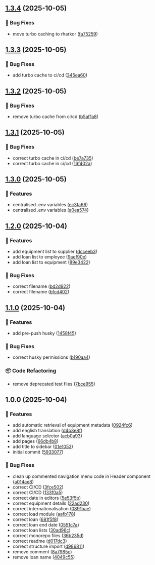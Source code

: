 ## [1.3.4](https://github.com/carlonicora/assettrack/compare/v1.3.3...v1.3.4) (2025-10-05)

### 🐛 Bug Fixes

* move turbo caching to rharkor ([fa75259](https://github.com/carlonicora/assettrack/commit/fa75259f369ae7272077fd6f22ae532e66411f6c))

## [1.3.3](https://github.com/carlonicora/assettrack/compare/v1.3.2...v1.3.3) (2025-10-05)

### 🐛 Bug Fixes

* add turbo cache to ci/cd ([345ea60](https://github.com/carlonicora/assettrack/commit/345ea60961974e839a57845f09426c4401162e14))

## [1.3.2](https://github.com/carlonicora/assettrack/compare/v1.3.1...v1.3.2) (2025-10-05)

### 🐛 Bug Fixes

* remove turbo cache from ci/cd ([b5af1a8](https://github.com/carlonicora/assettrack/commit/b5af1a8d8ce4bdc81cae64c284d4e601cc44b11b))

## [1.3.1](https://github.com/carlonicora/assettrack/compare/v1.3.0...v1.3.1) (2025-10-05)

### 🐛 Bug Fixes

* correct turbo cache in ci/cd ([be7a735](https://github.com/carlonicora/assettrack/commit/be7a735919326daf9e55159e74305a37a68a4508))
* correct turbo cache in ci/cd ([16f402a](https://github.com/carlonicora/assettrack/commit/16f402adfb15dcd410f2d2c3b8c2c54ce54c3f2a))

## [1.3.0](https://github.com/carlonicora/assettrack/compare/v1.2.0...v1.3.0) (2025-10-05)

### 🚀 Features

* centralised .env variables ([ec3fa66](https://github.com/carlonicora/assettrack/commit/ec3fa664717937dc659b5f6feacd61e8dccb7371))
* centralised .env variables ([a0ea574](https://github.com/carlonicora/assettrack/commit/a0ea57431c7b8083ad49440f7fb8f30f0e9023b2))

## [1.2.0](https://github.com/carlonicora/assettrack/compare/v1.1.0...v1.2.0) (2025-10-04)

### 🚀 Features

* add equipment list to supplier ([dcceeb3](https://github.com/carlonicora/assettrack/commit/dcceeb309a42a8f49a4ed416c93d8cf417478fb9))
* add loan list to employee ([9aef90e](https://github.com/carlonicora/assettrack/commit/9aef90e1b4ccbb1865a6cdb7f85352e49793620a))
* add loan list to equipment ([89e3422](https://github.com/carlonicora/assettrack/commit/89e3422d583c1cc9aa04c2342ea2487d22608e0d))

### 🐛 Bug Fixes

* correct filename ([bd2d922](https://github.com/carlonicora/assettrack/commit/bd2d92276c6c1d49638d364001327904e4e6fc63))
* correct filename ([bfcd402](https://github.com/carlonicora/assettrack/commit/bfcd402def68cb821a89cddd2392ba321877a213))

## [1.1.0](https://github.com/carlonicora/assettrack/compare/v1.0.0...v1.1.0) (2025-10-04)

### 🚀 Features

* add pre-push husky ([1458f45](https://github.com/carlonicora/assettrack/commit/1458f4562849c345dbe8e0f022e39f97bbfb21cd))

### 🐛 Bug Fixes

* correct husky permissions ([b190aa4](https://github.com/carlonicora/assettrack/commit/b190aa4fd93546cb2285c933f4687ecaaed30e61))

### 📦 Code Refactoring

* remove deprecated test files ([7bce955](https://github.com/carlonicora/assettrack/commit/7bce95543a194061fca42e6195b486f52cf2cf11))

## 1.0.0 (2025-10-04)

### 🚀 Features

* add automatic retrieval of equipment metadata ([0924fc6](https://github.com/carlonicora/assettrack/commit/0924fc685225199d6d3fe32e4addfa21354098ad))
* add english translation ([d4b3e8f](https://github.com/carlonicora/assettrack/commit/d4b3e8f6fd742b3d01ce7c7c070695e4adb287ec))
* add language selector ([acb0a93](https://github.com/carlonicora/assettrack/commit/acb0a933ed17bf3ea460738e428f19b67e519c6b))
* add pages ([66db4b8](https://github.com/carlonicora/assettrack/commit/66db4b8dba44b16f0e6f3288a376fdc4adb54fa5))
* add title to sidebar ([01e1053](https://github.com/carlonicora/assettrack/commit/01e1053e41b330c88372aa78fc399243b4621197))
* initial commit ([5933077](https://github.com/carlonicora/assettrack/commit/59330771f811028a990ae8ccb7fc77c57f3e0c8d))

### 🐛 Bug Fixes

* clean up commented navigation menu code in Header component ([a014ae8](https://github.com/carlonicora/assettrack/commit/a014ae888ed5f9c742ac04d09d9d5fad060cc55a))
* correct CI/CD ([3fce502](https://github.com/carlonicora/assettrack/commit/3fce502c45ec14c912f041ef35057cd33b3f879a))
* correct CI/CD ([133f0a5](https://github.com/carlonicora/assettrack/commit/133f0a57986dbaabcfb32269ed44df05b8e20f71))
* correct date in editors ([5e53f5b](https://github.com/carlonicora/assettrack/commit/5e53f5b8d787a90caf56ba77cd6d42164563e1bf))
* correct equipment details ([22ad230](https://github.com/carlonicora/assettrack/commit/22ad230ce0a714a75c5564b73542ec24bb388edc))
* correct internationalisation ([0891bae](https://github.com/carlonicora/assettrack/commit/0891bae4ecadb8f5ee6bfba421f425c31226d0a8))
* correct load module ([aafb178](https://github.com/carlonicora/assettrack/commit/aafb17823cc9acebd399de2e86bd8a52ae329dbc))
* correct loan ([681f5f8](https://github.com/carlonicora/assettrack/commit/681f5f82c0a6f65b34cece3a275d24563f909a1d))
* correct loan end date ([0551c7a](https://github.com/carlonicora/assettrack/commit/0551c7a566767166f3970fe26b0f7e058bc9fcd2))
* correct loan lists ([30ad96c](https://github.com/carlonicora/assettrack/commit/30ad96c2b3a2a5fbf018bebf4cfd1ed54bce9d5b))
* correct monorepo files ([36b235d](https://github.com/carlonicora/assettrack/commit/36b235d314746fca4b05bdf48beaa2e0b6121b2f))
* correct readme ([d017dc3](https://github.com/carlonicora/assettrack/commit/d017dc3e2460b39939e6d0eaaca670dfca3e3f1f))
* correct structure import ([d986811](https://github.com/carlonicora/assettrack/commit/d98681175a013c9b3695690855034be20f7f098f))
* remove comment ([8a7985c](https://github.com/carlonicora/assettrack/commit/8a7985c8c427a6e1a669df4db8b4dcdf5ce4d405))
* remove loan name ([4049c55](https://github.com/carlonicora/assettrack/commit/4049c55aa07a49f2d555118cdca7331b1a19debd))
